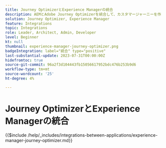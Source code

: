 ```yaml
---
title: Journey OptimizerとExperience Managerの統合
description: AEMとAdobe Journey Optimizerを統合して、カスタマージャーニーを作成および管理します。
solution: Journey Optimizer, Experience Manager
feature: Integrations
topic: Integrations
role: Leader, Architect, Admin, Developer
level: Beginner
kt: null
thumbnail: experience-manager-journey-optimizer.png
badgeIntegration: label="統合" type="positive"
last-substantial-update: 2023-07-31T00:00:00Z
hidefromtoc: true
source-git-commit: 96a2f3d104443fb15056617952bdc476b253b9d6
workflow-type: tm+mt
source-wordcount: '25'
ht-degree: 4%

---
```



# Journey OptimizerとExperience Managerの統合

{{$include /help/_includes/integrations-between-applications/experience-manager-journey-optimizer.md}}
